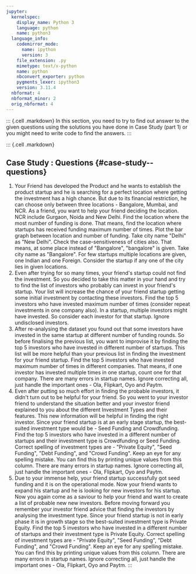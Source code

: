 ```yaml
---
jupyter:
  kernelspec:
    display_name: Python 3
    language: python
    name: python3
  language_info:
    codemirror_mode:
      name: ipython
      version: 3
    file_extension: .py
    mimetype: text/x-python
    name: python
    nbconvert_exporter: python
    pygments_lexer: ipython3
    version: 3.11.4
  nbformat: 4
  nbformat_minor: 2
  orig_nbformat: 4
---
```


::: {.cell .markdown}
In this section, you need to try to find out answer to the given
questions using the solutions you have done in Case Study (part 1) or
you might need to write code to find the answers.
:::

::: {.cell .markdown}
## Case Study : Questions {#case-study--questions}

1.  Your Friend has developed the Product and he wants to establish the
    product startup and he is searching for a perfect location where
    getting the investment has a high chance. But due to its financial
    restriction, he can choose only between three locations - Bangalore,
    Mumbai, and NCR. As a friend, you want to help your friend deciding
    the location. NCR include Gurgaon, Noida and New Delhi. Find the
    location where the most number of funding is done. That means, find
    the location where startups has received funding maximum number of
    times. Plot the bar graph between location and number of funding.
    Take city name \"Delhi\" as \"New Delhi\". Check the
    case-sensitiveness of cities also. That means, at some place instead
    of \"Bangalore\", \"bangalore\" is given. Take city name as
    \"Bangalore\". For few startups multiple locations are given, one
    Indian and one Foreign. Consider the startup if any one of the city
    lies in given locations.
2.  Even after trying for so many times, your friend's startup could not
    find the investment. So you decided to take this matter in your hand
    and try to find the list of investors who probably can invest in
    your friend's startup. Your list will increase the chance of your
    friend startup getting some initial investment by contacting these
    investors. Find the top 5 investors who have invested maximum number
    of times (consider repeat investments in one company also). In a
    startup, multiple investors might have invested. So consider each
    investor for that startup. Ignore undisclosed investors.
3.  After re-analysing the dataset you found out that some investors
    have invested in the same startup at different number of funding
    rounds. So before finalising the previous list, you want to
    improvise it by finding the top 5 investors who have invested in
    different number of startups. This list will be more helpful than
    your previous list in finding the investment for your friend
    startup. Find the top 5 investors who have invested maximum number
    of times in different companies. That means, if one investor has
    invested multiple times in one startup, count one for that company.
    There are many errors in startup names. Ignore correcting all, just
    handle the important ones - Ola, Flipkart, Oyo and Paytm.
4.  Even after putting so much effort in finding the probable investors,
    it didn\'t turn out to be helpful for your friend. So you went to
    your investor friend to understand the situation better and your
    investor friend explained to you about the different Investment
    Types and their features. This new information will be helpful in
    finding the right investor. Since your friend startup is at an early
    stage startup, the best-suited investment type would be - Seed
    Funding and Crowdfunding. Find the top 5 investors who have invested
    in a different number of startups and their investment type is
    Crowdfunding or Seed Funding. Correct spelling of investment types
    are - \"Private Equity\", \"Seed Funding\", \"Debt Funding\", and
    \"Crowd Funding\". Keep an eye for any spelling mistake. You can
    find this by printing unique values from this column. There are many
    errors in startup names. Ignore correcting all, just handle the
    important ones - Ola, Flipkart, Oyo and Paytm.
5.  Due to your immense help, your friend startup successfully got seed
    funding and it is on the operational mode. Now your friend wants to
    expand his startup and he is looking for new investors for his
    startup. Now you again come as a saviour to help your friend and
    want to create a list of probable new new investors. Before moving
    forward you remember your investor friend advice that finding the
    investors by analysing the investment type. Since your friend
    startup is not in early phase it is in growth stage so the
    best-suited investment type is Private Equity. Find the top 5
    investors who have invested in a different number of startups and
    their investment type is Private Equity. Correct spelling of
    investment types are - \"Private Equity\", \"Seed Funding\", \"Debt
    Funding\", and \"Crowd Funding\". Keep an eye for any spelling
    mistake. You can find this by printing unique values from this
    column. There are many errors in startup names. Ignore correcting
    all, just handle the important ones - Ola, Flipkart, Oyo and Paytm.
:::
